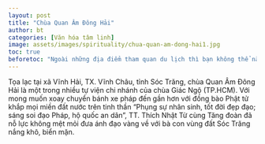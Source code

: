 ```yaml
---
layout: post
title: "Chùa Quan Âm Đông Hải"
author: bt
categories: [Văn hóa tâm linh]
image: assets/images/spirituality/chua-quan-am-dong-hai1.jpg
toc: true
beforetoc: "Ngoài những địa điểm tham quan du lịch thì bạn không thể nào bỏ qua các ngôi chùa, cổ miếu là nét văn hóa tâm linh đặc trưng của vùng đất Vĩnh Châu. Bạn sẽ được khám phá các kiến trúc tỉ mĩ, hiện đại, hoành tráng theo nhiều phong cách thiết kế khác nhau."
---
```


Tọa lạc tại xã Vĩnh Hải, TX. Vĩnh Châu, tỉnh Sóc Trăng, chùa Quan Âm Đông Hải là một trong nhiều tự viện chi nhánh của chùa Giác Ngộ (TP.HCM). Với mong muốn xoay chuyển bánh xe pháp đến gần hơn với đồng bào Phật tử khắp mọi miền đất nước trên tinh thần “Phụng sự nhân sinh, tốt đời đẹp đạo; sáng soi đạo Pháp, hộ quốc an dân”, TT. Thích Nhật Từ cùng Tăng đoàn đã nỗ lực không mệt mỏi đưa ánh đạo vàng về với bà con vùng đất Sóc Trăng nắng khô, biển mặn.
